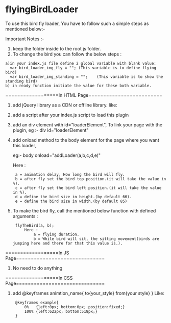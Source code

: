 # flyingBirdLoader

To use this bird fly loader, You have to follow such a simple steps as mentioned below:-

Important Notes :-

  1) keep the folder inside to the root js folder.
  2) To change the bird you can follow the below steps :
    
    a)in your index.js file define 2 global variable with blank value:
      var bird_loader_img_fly = ""; (This variable is to define flying bird)
      var bird_loader_img_standing = "";	(This variable is to show the standing bird)
    b) in ready function initiate the value for these both variable.
    
==================In HTML Page=========================
1) add jQuery library as a CDN or offline library.
    like:<script src="https://code.jquery.com/jquery-2.2.4.min.js"></script>

2) add a script after your index.js script to load this plugin
    <script src="js/flying_bird_loader/js/birdLoader.js"></script>

3) add an div element with id="loaderElement", 
   To link your page with the plugin, 
   eg :- div id="loaderElement"
		
4) add onload method to the body element for the page where you want this loader,
      
      eg:- body onload="addLoader(a,b,c,d,e)"
      
      Here :
      
			  
        a = animation delay, How long the bird will fly.
        b = after fly set the bird top position.(it will take the value in %).
        c = after fly set the bird left position.(it will take the value in %).
        d = define the bird size in height.(by default 66).
        e = define the bird size in width.(by default 85)
        
5) To make the bird fly, call the mentioned below function with defined arguments :

		flyTheBird(a, b);
			Here : 
				a = flying duration.
				b = While bird will sit, the sitting movement(birds are jumping here and there for that this value is.).
		
==================In JS Page==============================

1) No need to do anything	


==================In CSS Page==============================

1) add @keyframes animtion_name{
			to{your_style} 
			from{your style}
		}
		Like:
		
		@keyframes example{
			0%   {left:0px; bottom:0px; position:fixed;}
			100% {left:622px; bottom:518px;}
		}
